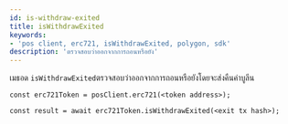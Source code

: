 ```yaml
---
id: is-withdraw-exited
title: isWithdrawExited
keywords:
- 'pos client, erc721, isWithdrawExited, polygon, sdk'
description: 'ตรวจสอบว่าออกจากการถอนหรือยัง'
---
```


เมธอด `isWithdrawExited`ตรวจสอบว่าออกจากการถอนหรือยังโดยจะส่งคืนค่าบูลีน

```
const erc721Token = posClient.erc721(<token address>);

const result = await erc721Token.isWithdrawExited(<exit tx hash>);

```
